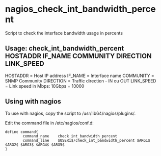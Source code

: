 # nagios_check_int_bandwidth_percent
Script to check the interface bandwidth usage in percents

## Usage: check_int_bandwidth_percent HOSTADDR IF_NAME COMMUNITY DIRECTION LINK_SPEED

HOSTADDR = Host IP address
IF_NAME = Interface name
COMMUNITY = SNMP Community
DIRECTION = Traffic direction - IN ou OUT
LINK_SPEED = Link speed in Mbps: 10Gbps = 10000

## Using with nagios

To use with nagios, copy the script to /usr/lib64/nagios/plugins/.

Edit the command file in /etc/nagios/conf.d:

```
define command{
        command_name    check_int_bandwidth_percent
        command_line    $USER1$/check_int_bandwidth_percent $ARG1$ $ARG2$ $ARG3$ $ARG4$ $ARG5$
}
```
